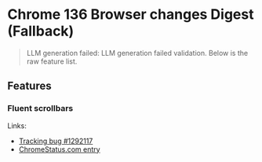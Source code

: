 # Chrome 136 Browser changes Digest (Fallback)
> LLM generation failed: LLM generation failed validation. Below is the raw feature list.

## Features

### Fluent scrollbars
Links:
- [Tracking bug #1292117](https://bugs.chromium.org/p/chromium/issues/detail?id=1292117)
- [ChromeStatus.com entry](https://chromestatus.com/feature/5023688844812288)